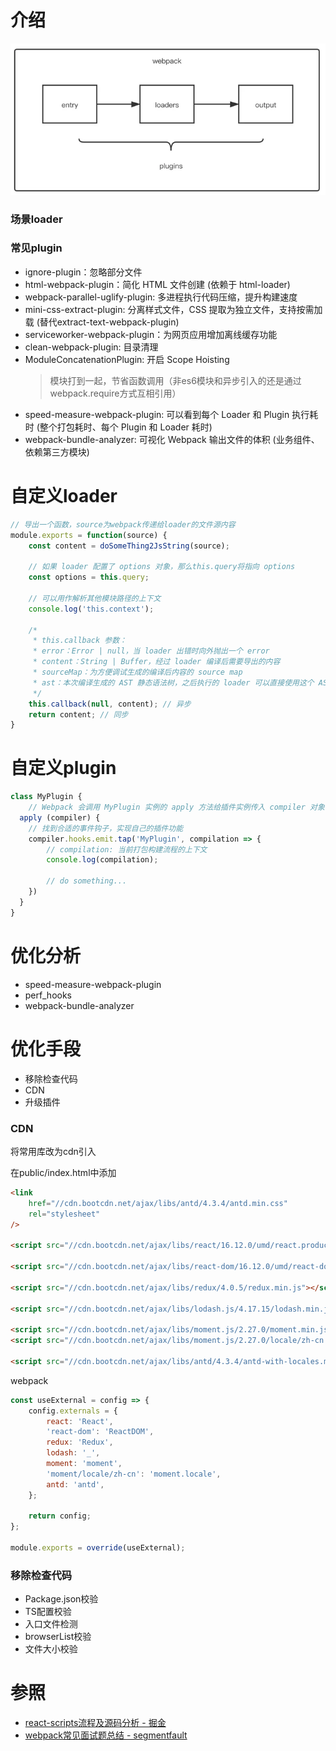 # 介绍
![](../../images/frontend/webpack.webp)

### 场景loader

### 常见plugin
- ignore-plugin：忽略部分文件
- html-webpack-plugin：简化 HTML 文件创建 (依赖于 html-loader)
- webpack-parallel-uglify-plugin: 多进程执行代码压缩，提升构建速度
- mini-css-extract-plugin: 分离样式文件，CSS 提取为独立文件，支持按需加载 (替代extract-text-webpack-plugin)
- serviceworker-webpack-plugin：为网页应用增加离线缓存功能
- clean-webpack-plugin: 目录清理
- ModuleConcatenationPlugin: 开启 Scope Hoisting
    > 模块打到一起，节省函数调用（非es6模块和异步引入的还是通过 webpack.require方式互相引用）
- speed-measure-webpack-plugin: 可以看到每个 Loader 和 Plugin 执行耗时 (整个打包耗时、每个 Plugin 和 Loader 耗时)
- webpack-bundle-analyzer: 可视化 Webpack 输出文件的体积 (业务组件、依赖第三方模块)

# 自定义loader
```javascript
// 导出一个函数，source为webpack传递给loader的文件源内容
module.exports = function(source) {
    const content = doSomeThing2JsString(source);
    
    // 如果 loader 配置了 options 对象，那么this.query将指向 options
    const options = this.query;
    
    // 可以用作解析其他模块路径的上下文
    console.log('this.context');
    
    /*
     * this.callback 参数：
     * error：Error | null，当 loader 出错时向外抛出一个 error
     * content：String | Buffer，经过 loader 编译后需要导出的内容
     * sourceMap：为方便调试生成的编译后内容的 source map
     * ast：本次编译生成的 AST 静态语法树，之后执行的 loader 可以直接使用这个 AST，进而省去重复生成 AST 的过程
     */
    this.callback(null, content); // 异步
    return content; // 同步
}
```

# 自定义plugin
```javascript
class MyPlugin {
    // Webpack 会调用 MyPlugin 实例的 apply 方法给插件实例传入 compiler 对象
  apply (compiler) {
    // 找到合适的事件钩子，实现自己的插件功能
    compiler.hooks.emit.tap('MyPlugin', compilation => {
        // compilation: 当前打包构建流程的上下文
        console.log(compilation);
        
        // do something...
    })
  }
}
```

# 优化分析
- speed-measure-webpack-plugin
- perf_hooks
- webpack-bundle-analyzer

# 优化手段
- 移除检查代码
- CDN
- 升级插件

### CDN
将常用库改为cdn引入

在public/index.html中添加
```html
<link
    href="//cdn.bootcdn.net/ajax/libs/antd/4.3.4/antd.min.css"
    rel="stylesheet"
/>

<script src="//cdn.bootcdn.net/ajax/libs/react/16.12.0/umd/react.production.min.js"></script>

<script src="//cdn.bootcdn.net/ajax/libs/react-dom/16.12.0/umd/react-dom.production.min.js"></script>

<script src="//cdn.bootcdn.net/ajax/libs/redux/4.0.5/redux.min.js"></script>

<script src="//cdn.bootcdn.net/ajax/libs/lodash.js/4.17.15/lodash.min.js"></script>

<script src="//cdn.bootcdn.net/ajax/libs/moment.js/2.27.0/moment.min.js"></script>
<script src="//cdn.bootcdn.net/ajax/libs/moment.js/2.27.0/locale/zh-cn.min.js"></script>

<script src="//cdn.bootcdn.net/ajax/libs/antd/4.3.4/antd-with-locales.min.js"></script>
```

webpack
```js
const useExternal = config => {
    config.externals = {
        react: 'React',
        'react-dom': 'ReactDOM',
        redux: 'Redux',
        lodash: '_',
        moment: 'moment',
        'moment/locale/zh-cn': 'moment.locale',
        antd: 'antd',
    };

    return config;
};

module.exports = override(useExternal);
```

### 移除检查代码
- Package.json校验
- TS配置校验
- 入口文件检测
- browserList校验
- 文件大小校验

# 参照
- [react-scripts流程及源码分析 - 掘金](https://juejin.cn/post/6844903951893004296)
- [webpack常见面试题总结 - segmentfault](https://segmentfault.com/a/1190000041100811)